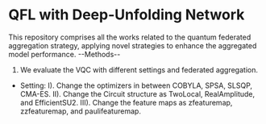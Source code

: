 # QFL with Deep-Unfolding Network
This repository comprises all the works related to the quantum federated aggregation strategy, applying novel strategies to enhance the aggregated model performance.
--Methods--
01. We evaluate the VQC with different settings and federated aggregation.
-  Setting: 
    I). Change the optimizers in between COBYLA, SPSA,
    SLSQP, CMA-ES.
    II). Change the Circuit structure as TwoLocal, RealAmplitude, and EfficientSU2.
    III). Change the feature maps as zfeaturemap, zzfeaturemap, and paulifeaturemap.
